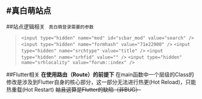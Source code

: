 #真白萌站点
---
##站点逻辑相关
` 真白萌登录需要的参数`
>`<input type="hidden" name="mod" id="scbar_mod" value="search" />`
>`<input type="hidden" name="formhash" value="71e22900" />`
>`<input type="hidden" name="srchtype" value="title" />`
>`<input type="hidden" name="srhfid" value="" />`
>`<input type="hidden" name="srhlocality" value="forum::index" />`

##Flutter相关
**在使用路由（Route）的前提下**
在main函数中一个层级的Class的修改是涉及到Flutter自身的核心部分，这一部分无法进行热更(Hot Reload)，只能热重载(Hot Restart)
~~姑且这算是Flutter的缺陷（非BUG）~~